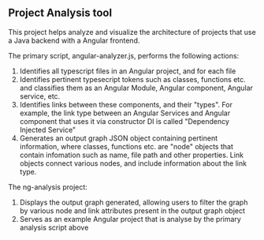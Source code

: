 ## Project Analysis tool

This project helps analyze and visualize the architecture of projects that use a Java backend with a Angular frontend.

The primary script, angular-analyzer.js, performs the following actions:
1) Identifies all typescript files in an Angular project, and for each file
2) Identifies pertinent typesecript tokens such as classes, functions etc. and classifies them as an Angular Module, Angular component, Angular service, etc.
3) Identifies links between these components, and their "types". For example, the link type between an Angular Services and Angular component that uses it via constructor DI is called "Dependency Injected Service"
4) Generates an output graph JSON object containing pertinent information, where classes, functions etc. are "node" objects that contain infomation such as name, file path and other properties. Link objects connect various nodes, and include information about the link type.

The ng-analysis project:
1) Displays the output graph generated, allowing users to filter the graph by various node and link attributes present in the output graph object
2) Serves as an example Angular project that is analyse by the primary analysis script above
   
